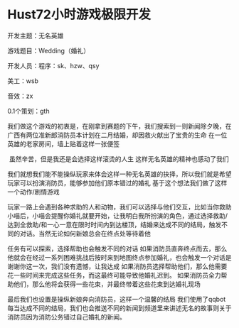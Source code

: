 # Hust72小时游戏极限开发

开发主题：无名英雄

游戏题目：Wedding（婚礼）

开发人员：程序：sk、hzw、qsy

美工：wsb

音效：zx

0.1个策划：gth

  我们做这个游戏的初衷是，在刚拿到赛题的下午，我们搜索到一则新闻除夕晚，在广西有两位准新郎消防员本计划在二月结婚，却因救火献出了宝贵的生命
在一位英雄的老家房间，墙上贴着这样一张便签

​    虽然辛苦，但是我还是会选择这样滚烫的人生
​    这样无名英雄的精神也感动了我们

  我们就想我们能不能操纵玩家来体会这样一种无名英雄的抉择，所以我们就是希望玩家可以扮演消防员，能够参加他们原本错过的婚礼
  基于这个想法我们做了这样一个动作/剧情游戏

  玩家一路上会遇到各种求助的人和动物，我们可以选择与他们交互，比如当你救助小喵后，小喵会提醒你婚礼就要开始，让我明白我所扮演的角色，通过选择救助/达到全救助/和一心一意在限时时间内到达楼顶，结婚来达成不同的结局，触发不同的对话。当然无论如何新娘总会在终点处等待着他

  任务有可以探索，选择帮助也会触发不同的对话
  如果消防员直奔终点而去，那么他就会在经过一系列困难挑战后按时来到地图终点参加婚礼，也会触发一个对话是谢谢你这一次，我们没有遗憾，让我达成
如果消防员选择帮助他们，那么他需要花一些时间来完成这些任务，而这最终可能导致他婚礼迟到。
  如果消防员全力帮助他们，那么他将会获得一些花束，并最终带着这些花束到达婚礼现场

  最后我们也设置是操纵新娘奔向消防员，这样一个温馨的结局
我们使用了qqbot每当达成不同的结局，我们也会推送不同的新闻到频道里来讲述无名的故事则关于消防员因为消防公务错过自己婚礼的新闻。

